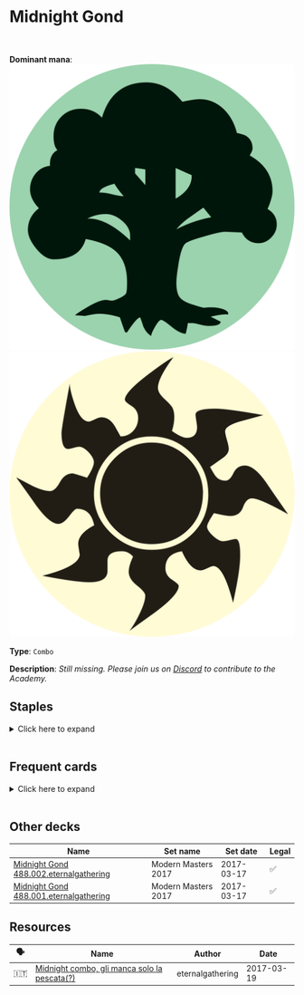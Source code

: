 <!-- This page is automatically generated by Myr: do not update it manually. Changes directly applied here will be lost. -->
# Midnight Gond
<br/>


**Dominant mana**: <img src="../resources/images/mana/G.png" class="dominant-mana-icon"/> <img src="../resources/images/mana/W.png" class="dominant-mana-icon"/>

**Type**: `Combo`

**Description**: _Still missing. Please join us on [Discord](https://discord.gg/fYQbpjjkQ3) to contribute to the Academy._


## **Staples**

<details>
  <summary>Click here to expand</summary>
<a href="https://scryfall.com/card/cma/106/essence-warden"><img src="https://c1.scryfall.com/file/scryfall-cards/normal/front/3/1/31ca84d1-30a6-432b-966c-089fb6652a89.jpg?1592672942" class="archetype-card rounded-image"/></a>
<a href="https://scryfall.com/card/bbd/99/midnight-guard"><img src="https://c1.scryfall.com/file/scryfall-cards/normal/front/8/7/87c1d85d-b2b8-4c9d-84fa-2566b14cb5ea.jpg?1562922436" class="archetype-card rounded-image"/></a>
<a href="https://scryfall.com/card/tsr/31/pallid-mycoderm"><img src="https://c1.scryfall.com/file/scryfall-cards/normal/front/2/9/29a2a28e-c241-4228-9ece-2e49d4d3733a.jpg?1619393235" class="archetype-card rounded-image"/></a>
<a href="https://scryfall.com/card/jmp/420/presence-of-gond"><img src="https://c1.scryfall.com/file/scryfall-cards/normal/front/b/b/bba661af-c4a8-4230-830e-a9ee22b25d6b.jpg?1601079928" class="archetype-card rounded-image"/></a>
<a href="https://scryfall.com/card/mm2/159/scatter-the-seeds"><img src="https://c1.scryfall.com/file/scryfall-cards/normal/front/6/b/6b28c2a8-ee7d-4eea-8046-a47e81ddd28d.jpg?1562263313" class="archetype-card rounded-image"/></a>
<a href="https://scryfall.com/card/cmd/223/selesnya-evangel"><img src="https://c1.scryfall.com/file/scryfall-cards/normal/front/3/2/32a20292-8b19-4386-95b4-85efc903146b.jpg?1592714254" class="archetype-card rounded-image"/></a>
<a href="https://scryfall.com/card/mm3/24/soul-warden"><img src="https://c1.scryfall.com/file/scryfall-cards/normal/front/d/9/d96266b3-a7cb-40ce-a328-ac13719fe5f0.jpg?1616182277" class="archetype-card rounded-image"/></a>
<a href="https://scryfall.com/card/ddg/32/spidersilk-armor"><img src="https://c1.scryfall.com/file/scryfall-cards/normal/front/e/5/e55202a1-c246-4b5b-94d6-43c86a69d61a.jpg?1562943415" class="archetype-card rounded-image"/></a>
<a href="https://scryfall.com/card/fut/138/sprout-swarm"><img src="https://c1.scryfall.com/file/scryfall-cards/normal/front/0/b/0b915355-4e98-44df-81bd-961a3d3c86b8.jpg?1562897338" class="archetype-card rounded-image"/></a>
<a href="https://scryfall.com/card/mor/25/stonybrook-schoolmaster"><img src="https://c1.scryfall.com/file/scryfall-cards/normal/front/6/9/69fa2293-f398-4ad8-895e-c739ddea56d0.jpg?1562879054" class="archetype-card rounded-image"/></a>
<a href="https://scryfall.com/card/mma/34/veteran-armorer"><img src="https://c1.scryfall.com/file/scryfall-cards/normal/front/0/2/026aaea6-ed4f-4505-9779-7c28ff6c2284.jpg?1561965991" class="archetype-card rounded-image"/></a>
</details><br/>



## **Frequent cards**

<details>
  <summary>Click here to expand</summary>
<a href="https://scryfall.com/card/a25/182/nettle-sentinel"><img src="https://c1.scryfall.com/file/scryfall-cards/normal/front/3/f/3f290ed2-d1a8-4a90-a3a7-8240652dc109.jpg?1562434953" class="archetype-card rounded-image"/></a>
</details><br/>





## **Other decks**

| Name | Set name | Set date | Legal |
| -----| -------- | -------- | ----- |
| <a target="_blank" href="https://www.mtggoldfish.com/deck/4351087">Midnight Gond 488.002.eternalgathering</a>  | Modern Masters 2017 | 2017-03-17 | ✅ |
| <a target="_blank" href="https://www.mtggoldfish.com/deck/4351086">Midnight Gond 488.001.eternalgathering</a>  | Modern Masters 2017 | 2017-03-17 | ✅ |






## **Resources**

| 🗣️ | Name | Author | Date |
| -- | ---- | ------ | ---- |
| 🇮🇹 | <a target="_blank" href="https://eternalgathering.altervista.org/midnight-combo-gli-manca-solo-la-pescata/">Midnight combo, gli manca solo la pescata(?)</a>  | eternalgathering | 2017-03-19   |

